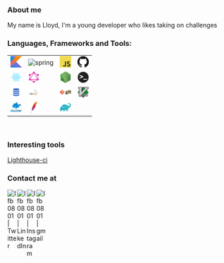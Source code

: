 ### About me
My name is Lloyd, I'm a young developer who likes taking on challenges

### Languages, Frameworks and Tools:
<table>
  <tr>
    <td>
      <img alt="Kotlin" width="26px" src="https://raw.githubusercontent.com/github/explore/80688e429a7d4ef2fca1e82350fe8e3517d3494d/topics/kotlin/kotlin.png" />         </td>
    <td>
      <img alt="spring" width="26px" src="https://spring-petclinic.github.io/images/logo-spring.png" />
    </td>
    <td>
      <img alt="JavaScript" width="26px" src="https://raw.githubusercontent.com/github/explore/80688e429a7d4ef2fca1e82350fe8e3517d3494d/topics/javascript/javascript.png" />
    </td>
    <td>
      <img alt="GitHub" width="26px" src="https://raw.githubusercontent.com/github/explore/78df643247d429f6cc873026c0622819ad797942/topics/github/github.png" />
    </td>
  </tr>
  <tr>
    <td>
      <img alt="React" width="26px" src="https://raw.githubusercontent.com/github/explore/80688e429a7d4ef2fca1e82350fe8e3517d3494d/topics/react/react.png" />
    </td>
    <td>
      <img alt="GraphQL" width="26px" src="https://raw.githubusercontent.com/github/explore/80688e429a7d4ef2fca1e82350fe8e3517d3494d/topics/graphql/graphql.png" />
    </td>
    <td>
      <img alt="Node.js" width="26px" src="https://raw.githubusercontent.com/github/explore/80688e429a7d4ef2fca1e82350fe8e3517d3494d/topics/nodejs/nodejs.png" />       </td>
    <td>
      <img alt="Terminal" width="26px" src="https://raw.githubusercontent.com/github/explore/80688e429a7d4ef2fca1e82350fe8e3517d3494d/topics/terminal/terminal.png" />
    </td>
  </tr>
  <tr>
    <td>
      <img alt="SQL" width="26px" src="https://raw.githubusercontent.com/github/explore/80688e429a7d4ef2fca1e82350fe8e3517d3494d/topics/sql/sql.png" />
    </td>
    <td>
      <img alt="MySQL" width="26px" src="https://raw.githubusercontent.com/github/explore/80688e429a7d4ef2fca1e82350fe8e3517d3494d/topics/mysql/mysql.png" />
    </td>
    <td>
      <img alt="Git" width="26px" src="https://raw.githubusercontent.com/github/explore/80688e429a7d4ef2fca1e82350fe8e3517d3494d/topics/git/git.png" />
    </td>
    <td>
      <img alt="Vim" width="26px" src="https://raw.githubusercontent.com/github/explore/80688e429a7d4ef2fca1e82350fe8e3517d3494d/topics/vim/vim.png"/>
    </td>
    <tr>
    <td>
<img alt="Docker" width="26px" src="https://raw.githubusercontent.com/github/explore/80688e429a7d4ef2fca1e82350fe8e3517d3494d/topics/docker/docker.png"/>
    </td>
    <td>
      <img alt="Gradle" width="26px" src="https://raw.githubusercontent.com/github/explore/80688e429a7d4ef2fca1e82350fe8e3517d3494d/topics/maven/maven.png"/>
    </td>
    <td>
  <img alt="Gradle" width="26px" src="https://raw.githubusercontent.com/github/explore/80688e429a7d4ef2fca1e82350fe8e3517d3494d/topics/gradle/gradle.png"/>
    </td>
    <td>
    </td>
  </tr>
</table>

<br>

### Interesting tools
<a href="https://github.com/GoogleChrome/lighthouse-ci">Lighthouse-ci<a/>
<br>

### Contact me at
[<img align="left" alt="lfb0801 | Twitter" width="22px" src="https://cdn.jsdelivr.net/npm/simple-icons@v3/icons/twitter.svg" />][twitter]
[<img align="left" alt="lfb0801 | LinkedIn" width="22px" src="https://cdn.jsdelivr.net/npm/simple-icons@v3/icons/linkedin.svg" />][linkedin]
[<img align="left" alt="lfb0801 | Instagram" width="22px" src="https://cdn.jsdelivr.net/npm/simple-icons@v3/icons/instagram.svg" />][instagram]
[<img align="left" alt="lfb0801 | gmail" width="22px" src="https://cdn.jsdelivr.net/npm/simple-icons@v3/icons/gmail.svg" />][gmail]

[twitter]: https://twitter.com/lfb0801
[instagram]: https://instagram.com/lfb0801
[linkedin]: https://www.linkedin.com/in/lloyd-van-zaalen-5b01b1149/
[gmail]: mailto:lfb0801@gmail.com

